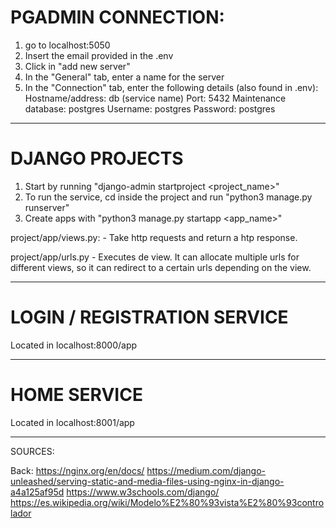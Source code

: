 # PGADMIN CONNECTION:
1) go to localhost:5050
2) Insert the email provided in the .env
3) Click in "add new server"
4) In the "General" tab, enter a name for the server
5) In the "Connection" tab, enter the following details (also found in .env):
   Hostname/address: db (service name)
   Port: 5432
   Maintenance database: postgres
   Username: postgres
   Password: postgres

___________________________________________________________________________________________________
# DJANGO PROJECTS

1. Start by running "django-admin startproject <project_name>"
2. To run the service, cd inside the project and run "python3 manage.py runserver"
3. Create apps with "python3 manage.py startapp <app_name>"

project/app/views.py:
    -   Take http requests and return a htp response.

project/app/urls.py
    -   Executes de view. It can allocate multiple urls for different
        views, so it can redirect to a certain urls depending on the view.

___________________________________________________________________________________________________
# LOGIN / REGISTRATION SERVICE

Located in localhost:8000/app
___________________________________________________________________________________________________
# HOME SERVICE

Located in localhost:8001/app
___________________________________________________________________________________________________

SOURCES:

Back:
https://nginx.org/en/docs/
https://medium.com/django-unleashed/serving-static-and-media-files-using-nginx-in-django-a4a125af95d
https://www.w3schools.com/django/
https://es.wikipedia.org/wiki/Modelo%E2%80%93vista%E2%80%93controlador

